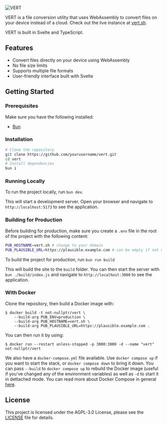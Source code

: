 ![VERT](static/banner.png)

VERT is a file conversion utility that uses WebAssembly to convert files on your device instead of a cloud. Check out the live instance at [vert.sh](https://vert.sh).

VERT is built in Svelte and TypeScript.

## Features

- Convert files directly on your device using WebAssembly
- No file size limits
- Supports multiple file formats
- User-friendly interface built with Svelte

## Getting Started

### Prerequisites

Make sure you have the following installed:

- [Bun](https://bun.sh/)

### Installation
```sh
# Clone the repository
git clone https://github.com/yourusername/vert.git
cd vert
# Install dependencies
bun i
```

### Running Locally

To run the project locally, run `bun dev`.

This will start a development server. Open your browser and navigate to `http://localhost:5173` to see the application.

### Building for Production

Before building for production, make sure you create a `.env` file in the root of the project with the following content:

```sh
PUB_HOSTNAME=vert.sh # change to your domain
PUB_PLAUSIBLE_URL=https://plausible.example.com # can be empty if not using Plausible
```

To build the project for production, run `bun run build`

This will build the site to the `build` folder. You can then start the server with `bun ./build/index.js` and navigate to `http://localhost:3000` to see the application.

### With Docker

Clone the repository, then build a Docker image with:
```shell
$ docker build -t not-nullptr/vert \
	--build-arg PUB_ENV=production \
	--build-arg PUB_HOSTNAME=vert.sh \
	--build-arg PUB_PLAUSIBLE_URL=https://plausible.example.com .
```

You can then run it by using:
```shell
$ docker run --restart unless-stopped -p 3000:3000 -d --name "vert" not-nullptr/vert
```

We also have a `docker-compose.yml` file available. Use `docker compose up` if you want to start the stack, or `docker compose down` to bring it down. You can pass `--build` to `docker compose up` to rebuild the Docker image (useful if you've changed any of the environment variables) as well as `-d` to start it in dettached mode. You can read more about Docker Compose in general [here](https://docs.docker.com/compose/intro/compose-application-model/).

## License

This project is licensed under the AGPL-3.0 License, please see the [LICENSE](LICENSE) file for details.
